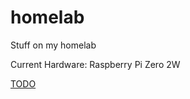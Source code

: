 # homelab

Stuff on my homelab


Current Hardware:
    Raspberry Pi Zero 2W
    
[TODO](./todo.md)

